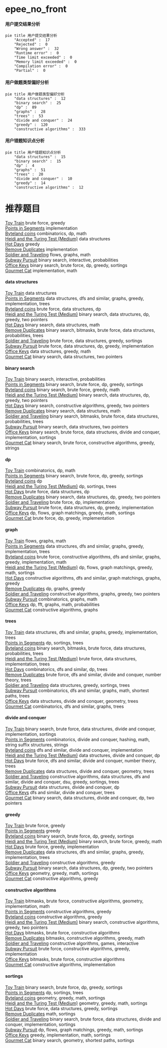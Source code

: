 # epee_no_front
<!-- tabs:start -->
#### **用户提交结果分析**

```mermaid
pie title 用户提交结果分析
    "Accepted" :  17
    "Rejected" :  0
    "Wrong answer" :  32
    "Runtime error" :  0
    "Time limit exceeded" :  0
    "Memory limit exceeded" :  0
    "Compilation error" :  0
    "Partial" :  0
```
#### **用户做题类型偏好分析**

```mermaid
pie title 用户做题类型偏好分析
    "data structures" :  12
    "binary search" :  25
    "dp" :  89
    "graphs" :  28
    "trees" :  53
    "divide and conquer" :  24
    "greedy" :  120
    "constructive algorithms" :  333
```
#### **用户错题知识点分析**

```mermaid
pie title 用户错题知识点分析
    "data structures" :  15
    "binary search" :  15
    "dp" :  4
    "graphs" :  51
    "trees" :  20
    "divide and conquer" :  10
    "greedy" :  14
    "constructive algorithms" :  12
```
<!-- tabs:end -->
# 推荐题目
[Toy Train](http://codeforces.com/problemset/problem/1129/A2)		brute force,
                        greedy		  
[Points in Segments](http://codeforces.com/problemset/problem/1015/A)		implementation		  
[Byteland coins](https://codeforces.com/contest/759/problem/E)		combinatorics,
                        dp,
                        math		  
[Heidi and the Turing Test (Medium)](http://codeforces.com/problemset/problem/1184/C2)		data structures		  
[Hot Days](http://codeforces.com/problemset/problem/215/D)		greedy		  
[Remove Duplicates](https://codeforces.com/contest/1298/problem/B)		implementation		  
[Soldier and Traveling](http://codeforces.com/problemset/problem/546/E)		flows,
                        graphs,
                        math		  
[Subway Pursuit](http://codeforces.com/problemset/problem/1039/B)		binary search,
                        interactive,
                        probabilities		  
[Office Keys](https://codeforces.com/contest/831/problem/D)		binary search,
                        brute force,
                        dp,
                        greedy,
                        sortings		  
[Gourmet Cat](http://codeforces.com/problemset/problem/1154/C)		implementation,
                        math		  
<!-- tabs:start -->
#### **data structures**
[Toy Train](http://codeforces.com/problemset/problem/1184/C2)		data structures		  
[Points in Segments](http://codeforces.com/problemset/problem/1388/D)		data structures,
                        dfs and similar,
                        graphs,
                        greedy,
                        implementation,
                        trees		  
[Byteland coins](http://codeforces.com/problemset/problem/797/E)		brute force,
                        data structures,
                        dp		  
[Heidi and the Turing Test (Medium)](http://codeforces.com/problemset/problem/1492/C)		binary search,
                        data structures,
                        dp,
                        greedy,
                        two pointers		  
[Hot Days](http://codeforces.com/problemset/problem/1490/G)		binary search,
                        data structures,
                        math		  
[Remove Duplicates](http://codeforces.com/problemset/problem/1479/D)		binary search,
                        bitmasks,
                        brute force,
                        data structures,
                        probabilities,
                        trees		  
[Soldier and Traveling](http://codeforces.com/problemset/problem/1497/A)		brute force,
                        data structures,
                        greedy,
                        sortings		  
[Subway Pursuit](http://codeforces.com/problemset/problem/1491/C)		brute force,
                        data structures,
                        dp,
                        greedy,
                        implementation		  
[Office Keys](http://codeforces.com/problemset/problem/1492/B)		data structures,
                        greedy,
                        math		  
[Gourmet Cat](http://codeforces.com/problemset/problem/1436/E)		binary search,
                        data structures,
                        two pointers		  
#### **binary search**
[Toy Train](http://codeforces.com/problemset/problem/1039/B)		binary search,
                        interactive,
                        probabilities		  
[Points in Segments](https://codeforces.com/contest/831/problem/D)		binary search,
                        brute force,
                        dp,
                        greedy,
                        sortings		  
[Byteland coins](http://codeforces.com/problemset/problem/471/C)		binary search,
                        brute force,
                        greedy,
                        math		  
[Heidi and the Turing Test (Medium)](http://codeforces.com/problemset/problem/1492/C)		binary search,
                        data structures,
                        dp,
                        greedy,
                        two pointers		  
[Hot Days](http://codeforces.com/problemset/problem/1463/D)		binary search,
                        constructive algorithms,
                        greedy,
                        two pointers		  
[Remove Duplicates](http://codeforces.com/problemset/problem/1490/G)		binary search,
                        data structures,
                        math		  
[Soldier and Traveling](http://codeforces.com/problemset/problem/1479/D)		binary search,
                        bitmasks,
                        brute force,
                        data structures,
                        probabilities,
                        trees		  
[Subway Pursuit](http://codeforces.com/problemset/problem/1436/E)		binary search,
                        data structures,
                        two pointers		  
[Office Keys](http://codeforces.com/problemset/problem/1461/D)		binary search,
                        brute force,
                        data structures,
                        divide and conquer,
                        implementation,
                        sortings		  
[Gourmet Cat](http://codeforces.com/problemset/problem/1493/C)		binary search,
                        brute force,
                        constructive algorithms,
                        greedy,
                        strings		  
#### **dp**
[Toy Train](https://codeforces.com/contest/759/problem/E)		combinatorics,
                        dp,
                        math		  
[Points in Segments](https://codeforces.com/contest/831/problem/D)		binary search,
                        brute force,
                        dp,
                        greedy,
                        sortings		  
[Byteland coins](http://codeforces.com/problemset/problem/1067/A)		dp		  
[Heidi and the Turing Test (Medium)](http://codeforces.com/problemset/problem/1223/E)		dp,
                        sortings,
                        trees		  
[Hot Days](http://codeforces.com/problemset/problem/797/E)		brute force,
                        data structures,
                        dp		  
[Remove Duplicates](http://codeforces.com/problemset/problem/1492/C)		binary search,
                        data structures,
                        dp,
                        greedy,
                        two pointers		  
[Soldier and Traveling](https://codeforces.com/contest/1457/problem/C)		brute force,
                        dp,
                        implementation		  
[Subway Pursuit](http://codeforces.com/problemset/problem/1491/C)		brute force,
                        data structures,
                        dp,
                        greedy,
                        implementation		  
[Office Keys](http://codeforces.com/problemset/problem/1437/C)		dp,
                        flows,
                        graph matchings,
                        greedy,
                        math,
                        sortings		  
[Gourmet Cat](http://codeforces.com/problemset/problem/1499/B)		brute force,
                        dp,
                        greedy,
                        implementation		  
#### **graph**
[Toy Train](http://codeforces.com/problemset/problem/546/E)		flows,
                        graphs,
                        math		  
[Points in Segments](http://codeforces.com/problemset/problem/1388/D)		data structures,
                        dfs and similar,
                        graphs,
                        greedy,
                        implementation,
                        trees		  
[Byteland coins](http://codeforces.com/problemset/problem/1487/C)		brute force,
                        constructive algorithms,
                        dfs and similar,
                        graphs,
                        greedy,
                        implementation,
                        math		  
[Heidi and the Turing Test (Medium)](http://codeforces.com/problemset/problem/1437/C)		dp,
                        flows,
                        graph matchings,
                        greedy,
                        math,
                        sortings		  
[Hot Days](http://codeforces.com/problemset/problem/1470/D)		constructive algorithms,
                        dfs and similar,
                        graph matchings,
                        graphs,
                        greedy		  
[Remove Duplicates](http://codeforces.com/problemset/problem/1476/C)		dp,
                        graphs,
                        greedy		  
[Soldier and Traveling](http://codeforces.com/problemset/problem/1304/D)		constructive algorithms,
                        graphs,
                        greedy,
                        two pointers		  
[Subway Pursuit](http://codeforces.com/problemset/problem/1475/C)		combinatorics,
                        graphs,
                        math		  
[Office Keys](http://codeforces.com/problemset/problem/553/E)		dp,
                        fft,
                        graphs,
                        math,
                        probabilities		  
[Gourmet Cat](http://codeforces.com/problemset/problem/1495/C)		constructive algorithms,
                        graphs		  
#### **trees**
[Toy Train](http://codeforces.com/problemset/problem/1388/D)		data structures,
                        dfs and similar,
                        graphs,
                        greedy,
                        implementation,
                        trees		  
[Points in Segments](http://codeforces.com/problemset/problem/1223/E)		dp,
                        sortings,
                        trees		  
[Byteland coins](http://codeforces.com/problemset/problem/1479/D)		binary search,
                        bitmasks,
                        brute force,
                        data structures,
                        probabilities,
                        trees		  
[Heidi and the Turing Test (Medium)](http://codeforces.com/problemset/problem/1511/C)		brute force,
                        data structures,
                        implementation,
                        trees		  
[Hot Days](http://codeforces.com/problemset/problem/1499/F)		combinatorics,
                        dfs and similar,
                        dp,
                        trees		  
[Remove Duplicates](http://codeforces.com/problemset/problem/1491/E)		brute force,
                        dfs and similar,
                        divide and conquer,
                        number theory,
                        trees		  
[Soldier and Traveling](http://codeforces.com/problemset/problem/1466/D)		data structures,
                        greedy,
                        sortings,
                        trees		  
[Subway Pursuit](http://codeforces.com/problemset/problem/1495/D)		combinatorics,
                        dfs and similar,
                        graphs,
                        math,
                        shortest paths,
                        trees		  
[Office Keys](http://codeforces.com/problemset/problem/1303/G)		data structures,
                        divide and conquer,
                        geometry,
                        trees		  
[Gourmet Cat](http://codeforces.com/problemset/problem/1454/E)		combinatorics,
                        dfs and similar,
                        graphs,
                        trees		  
#### **divide and conquer**
[Toy Train](http://codeforces.com/problemset/problem/1461/D)		binary search,
                        brute force,
                        data structures,
                        divide and conquer,
                        implementation,
                        sortings		  
[Points in Segments](http://codeforces.com/problemset/problem/1466/G)		combinatorics,
                        divide and conquer,
                        hashing,
                        math,
                        string suffix structures,
                        strings		  
[Byteland coins](http://codeforces.com/problemset/problem/1490/D)		dfs and similar,
                        divide and conquer,
                        implementation		  
[Heidi and the Turing Test (Medium)](https://codeforces.com/contest/1483/problem/C)		data structures,
                        divide and conquer,
                        dp		  
[Hot Days](http://codeforces.com/problemset/problem/1491/E)		brute force,
                        dfs and similar,
                        divide and conquer,
                        number theory,
                        trees		  
[Remove Duplicates](http://codeforces.com/problemset/problem/1303/G)		data structures,
                        divide and conquer,
                        geometry,
                        trees		  
[Soldier and Traveling](http://codeforces.com/problemset/problem/1494/D)		constructive algorithms,
                        data structures,
                        dfs and similar,
                        divide and conquer,
                        dsu,
                        greedy,
                        sortings,
                        trees		  
[Subway Pursuit](http://codeforces.com/problemset/problem/1482/E)		data structures,
                        divide and conquer,
                        dp		  
[Office Keys](http://codeforces.com/problemset/problem/566/C)		dfs and similar,
                        divide and conquer,
                        trees		  
[Gourmet Cat](http://codeforces.com/problemset/problem/1428/F)		binary search,
                        data structures,
                        divide and conquer,
                        dp,
                        two pointers		  
#### **greedy**
[Toy Train](http://codeforces.com/problemset/problem/1129/A2)		brute force,
                        greedy		  
[Points in Segments](http://codeforces.com/problemset/problem/215/D)		greedy		  
[Byteland coins](https://codeforces.com/contest/831/problem/D)		binary search,
                        brute force,
                        dp,
                        greedy,
                        sortings		  
[Heidi and the Turing Test (Medium)](http://codeforces.com/problemset/problem/471/C)		binary search,
                        brute force,
                        greedy,
                        math		  
[Hot Days](http://codeforces.com/problemset/problem/1491/A)		brute force,
                        greedy,
                        implementation		  
[Remove Duplicates](http://codeforces.com/problemset/problem/1388/D)		data structures,
                        dfs and similar,
                        graphs,
                        greedy,
                        implementation,
                        trees		  
[Soldier and Traveling](https://codeforces.com/contest/791/problem/C)		constructive algorithms,
                        greedy		  
[Subway Pursuit](http://codeforces.com/problemset/problem/1492/C)		binary search,
                        data structures,
                        dp,
                        greedy,
                        two pointers		  
[Office Keys](https://codeforces.com/contest/1496/problem/C)		geometry,
                        greedy,
                        math,
                        sortings		  
[Gourmet Cat](http://codeforces.com/problemset/problem/1493/A)		constructive algorithms,
                        greedy		  
#### **constructive algorithms**
[Toy Train](http://codeforces.com/problemset/problem/581/D)		bitmasks,
                        brute force,
                        constructive algorithms,
                        geometry,
                        implementation,
                        math		  
[Points in Segments](https://codeforces.com/contest/791/problem/C)		constructive algorithms,
                        greedy		  
[Byteland coins](http://codeforces.com/problemset/problem/1493/A)		constructive algorithms,
                        greedy		  
[Heidi and the Turing Test (Medium)](http://codeforces.com/problemset/problem/1463/D)		binary search,
                        constructive algorithms,
                        greedy,
                        two pointers		  
[Hot Days](https://codeforces.com/contest/1456/problem/B)		bitmasks,
                        brute force,
                        constructive algorithms		  
[Remove Duplicates](http://codeforces.com/problemset/problem/1492/D)		bitmasks,
                        constructive algorithms,
                        greedy,
                        math		  
[Soldier and Traveling](https://codeforces.com/contest/1504/problem/D)		constructive algorithms,
                        games,
                        interactive		  
[Subway Pursuit](https://codeforces.com/contest/1483/problem/A)		brute force,
                        constructive algorithms,
                        greedy,
                        implementation		  
[Office Keys](https://codeforces.com/contest/1457/problem/D)		bitmasks,
                        brute force,
                        constructive algorithms		  
[Gourmet Cat](http://codeforces.com/problemset/problem/1513/A)		constructive algorithms,
                        implementation		  
#### **sortings**
[Toy Train](https://codeforces.com/contest/831/problem/D)		binary search,
                        brute force,
                        dp,
                        greedy,
                        sortings		  
[Points in Segments](http://codeforces.com/problemset/problem/1223/E)		dp,
                        sortings,
                        trees		  
[Byteland coins](https://codeforces.com/contest/1496/problem/C)		geometry,
                        greedy,
                        math,
                        sortings		  
[Heidi and the Turing Test (Medium)](http://codeforces.com/problemset/problem/1495/A)		geometry,
                        greedy,
                        math,
                        sortings		  
[Hot Days](http://codeforces.com/problemset/problem/1497/A)		brute force,
                        data structures,
                        greedy,
                        sortings		  
[Remove Duplicates](http://codeforces.com/problemset/problem/1427/A)		math,
                        sortings		  
[Soldier and Traveling](http://codeforces.com/problemset/problem/1461/D)		binary search,
                        brute force,
                        data structures,
                        divide and conquer,
                        implementation,
                        sortings		  
[Subway Pursuit](http://codeforces.com/problemset/problem/1437/C)		dp,
                        flows,
                        graph matchings,
                        greedy,
                        math,
                        sortings		  
[Office Keys](http://codeforces.com/problemset/problem/1473/A)		greedy,
                        implementation,
                        math,
                        sortings		  
[Gourmet Cat](http://codeforces.com/problemset/problem/1486/B)		binary search,
                        geometry,
                        shortest paths,
                        sortings		  
<!-- tabs:end -->

